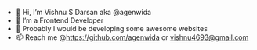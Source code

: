 - 👋 Hi, I’m Vishnu S Darsan aka @agenwida
- 👀 I’m a Frontend Developer
- 🌱 Probably I would be developing some awesome websites 
- 📫 Reach me @https://github.com/agenwida or vishnu4693@gmail.com 

<!---
agenwida/agenwida is a ✨ special ✨ repository because its `README.md` (this file) appears on your GitHub profile.
You can click the Preview link to take a look at your changes.
--->
